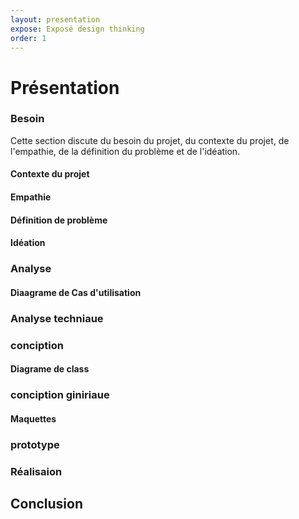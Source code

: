 ```yaml
---
layout: presentation
expose: Exposé design thinking
order: 1
---
```


# Présentation
<!-- new slide -->

### Besoin
Cette section discute du besoin du projet, du contexte du projet, de l'empathie, de la définition du problème et de l'idéation.

#### Contexte du projet

#### Empathie

#### Définition de problème
#### Idéation

### Analyse
#### Diaagrame de Cas d'utilisation

### Analyse techniaue

### conciption
#### Diagrame de class

### conciption giniriaue
#### Maquettes

### prototype

### Réalisaion
<!-- new slide -->
## Conclusion